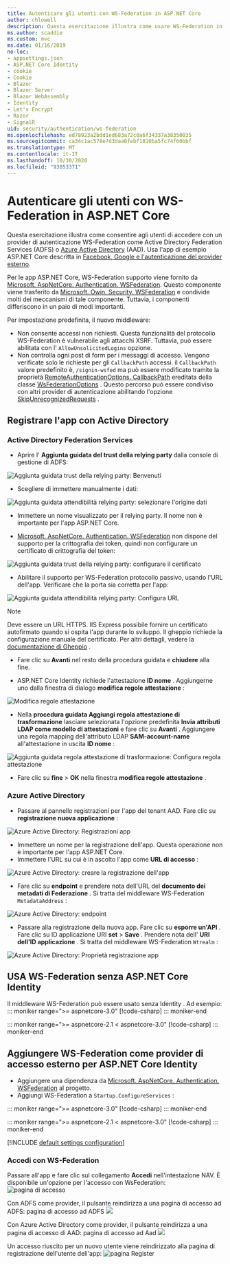 ```yaml
---
title: Autenticare gli utenti con WS-Federation in ASP.NET Core
author: chlowell
description: Questa esercitazione illustra come usare WS-Federation in un'app ASP.NET Core.
ms.author: scaddie
ms.custom: mvc
ms.date: 01/16/2019
no-loc:
- appsettings.json
- ASP.NET Core Identity
- cookie
- Cookie
- Blazor
- Blazor Server
- Blazor WebAssembly
- Identity
- Let's Encrypt
- Razor
- SignalR
uid: security/authentication/ws-federation
ms.openlocfilehash: ed78923a2bdd1ed683a72c0a6f34337a38350035
ms.sourcegitcommit: ca34c1ac578e7d3daa0febf1810ba5fc74f60bbf
ms.translationtype: MT
ms.contentlocale: it-IT
ms.lasthandoff: 10/30/2020
ms.locfileid: "93053371"
---
```

# <a name="authenticate-users-with-ws-federation-in-aspnet-core"></a>Autenticare gli utenti con WS-Federation in ASP.NET Core

Questa esercitazione illustra come consentire agli utenti di accedere con un provider di autenticazione WS-Federation come Active Directory Federation Services (ADFS) o [Azure Active Directory](/azure/active-directory/) (AAD). Usa l'app di esempio ASP.NET Core descritta in [Facebook, Google e l'autenticazione del provider esterno](xref:security/authentication/social/index).

Per le app ASP.NET Core, WS-Federation supporto viene fornito da [Microsoft. AspNetCore. Authentication. WSFederation](https://www.nuget.org/packages/Microsoft.AspNetCore.Authentication.WsFederation). Questo componente viene trasferito da [Microsoft. Owin. Security. WSFederation](https://www.nuget.org/packages/Microsoft.Owin.Security.WsFederation) e condivide molti dei meccanismi di tale componente. Tuttavia, i componenti differiscono in un paio di modi importanti.

Per impostazione predefinita, il nuovo middleware:

* Non consente accessi non richiesti. Questa funzionalità del protocollo WS-Federation è vulnerabile agli attacchi XSRF. Tuttavia, può essere abilitata con l' `AllowUnsolicitedLogins` opzione.
* Non controlla ogni post di form per i messaggi di accesso. Vengono verificate solo le richieste per gli `CallbackPath` accessi. il `CallbackPath` valore predefinito è, `/signin-wsfed` ma può essere modificato tramite la proprietà [RemoteAuthenticationOptions. CallbackPath](/dotnet/api/microsoft.aspnetcore.authentication.remoteauthenticationoptions.callbackpath) ereditata della classe [WsFederationOptions](/dotnet/api/microsoft.aspnetcore.authentication.wsfederation.wsfederationoptions) . Questo percorso può essere condiviso con altri provider di autenticazione abilitando l'opzione [SkipUnrecognizedRequests](/dotnet/api/microsoft.aspnetcore.authentication.wsfederation.wsfederationoptions.skipunrecognizedrequests) .

## <a name="register-the-app-with-active-directory"></a>Registrare l'app con Active Directory

### <a name="active-directory-federation-services"></a>Active Directory Federation Services

* Aprire l' **Aggiunta guidata del trust della relying party** dalla console di gestione di ADFS:

![Aggiunta guidata trust della relying party: Benvenuti](ws-federation/_static/AdfsAddTrust.png)

* Scegliere di immettere manualmente i dati:

![Aggiunta guidata attendibilità relying party: selezionare l'origine dati](ws-federation/_static/AdfsSelectDataSource.png)

* Immettere un nome visualizzato per il relying party. Il nome non è importante per l'app ASP.NET Core.

* [Microsoft. AspNetCore. Authentication. WSFederation](https://www.nuget.org/packages/Microsoft.AspNetCore.Authentication.WsFederation) non dispone del supporto per la crittografia dei token, quindi non configurare un certificato di crittografia del token:

![Aggiunta guidata trust della relying party: configurare il certificato](ws-federation/_static/AdfsConfigureCert.png)

* Abilitare il supporto per WS-Federation protocollo passivo, usando l'URL dell'app. Verificare che la porta sia corretta per l'app:

![Aggiunta guidata attendibilità relying party: Configura URL](ws-federation/_static/AdfsConfigureUrl.png)

> [!NOTE]
> Deve essere un URL HTTPS. IIS Express possibile fornire un certificato autofirmato quando si ospita l'app durante lo sviluppo. Il gheppio richiede la configurazione manuale del certificato. Per altri dettagli, vedere la [documentazione di Gheppio](xref:fundamentals/servers/kestrel) .

* Fare clic su **Avanti** nel resto della procedura guidata e **chiudere** alla fine.

* ASP.NET Core Identity richiede l'attestazione **ID nome** . Aggiungerne uno dalla finestra di dialogo **modifica regole attestazione** :

![Modifica regole attestazione](ws-federation/_static/EditClaimRules.png)

* Nella **procedura guidata Aggiungi regola attestazione di trasformazione** lasciare selezionata l'opzione predefinita **Invia attributi LDAP come modello di attestazioni** e fare clic su **Avanti** . Aggiungere una regola mapping dell'attributo LDAP **SAM-account-name** all'attestazione in uscita **ID nome** :

![Aggiunta guidata regola attestazione di trasformazione: Configura regola attestazione](ws-federation/_static/AddTransformClaimRule.png)

* Fare clic su **fine**  >  **OK** nella finestra **modifica regole attestazione** .

### <a name="azure-active-directory"></a>Azure Active Directory

* Passare al pannello registrazioni per l'app del tenant AAD. Fare clic su **registrazione nuova applicazione** :

![Azure Active Directory: Registrazioni app](ws-federation/_static/AadNewAppRegistration.png)

* Immettere un nome per la registrazione dell'app. Questa operazione non è importante per l'app ASP.NET Core.
* Immettere l'URL su cui è in ascolto l'app come **URL di accesso** :

![Azure Active Directory: creare la registrazione dell'app](ws-federation/_static/AadCreateAppRegistration.png)

* Fare clic su **endpoint** e prendere nota dell'URL del **documento dei metadati di Federazione** . Si tratta del middleware WS-Federation `MetadataAddress` :

![Azure Active Directory: endpoint](ws-federation/_static/AadFederationMetadataDocument.png)

* Passare alla registrazione della nuova app. Fare clic su **esporre un'API** . Fare clic su ID applicazione URI **set**  >  **Save** . Prendere nota dell'  **URI dell'ID applicazione** . Si tratta del middleware WS-Federation `Wtrealm` :

![Azure Active Directory: Proprietà registrazione app](ws-federation/_static/AadAppIdUri.png)

## <a name="use-ws-federation-without-no-locaspnet-core-identity"></a>USA WS-Federation senza ASP.NET Core Identity

Il middleware WS-Federation può essere usato senza Identity . Ad esempio:
::: moniker range=">= aspnetcore-3.0"
[!code-csharp[](ws-federation/samples/StartupNon31.cs?name=snippet)]
::: moniker-end

::: moniker range=">= aspnetcore-2.1 < aspnetcore-3.0"
[!code-csharp[](ws-federation/samples/StartupNon21.cs?name=snippet)]
::: moniker-end

## <a name="add-ws-federation-as-an-external-login-provider-for-no-locaspnet-core-identity"></a>Aggiungere WS-Federation come provider di accesso esterno per ASP.NET Core Identity

* Aggiungere una dipendenza da [Microsoft. AspNetCore. Authentication. WSFederation](https://www.nuget.org/packages/Microsoft.AspNetCore.Authentication.WsFederation) al progetto.
* Aggiungi WS-Federation a `Startup.ConfigureServices` :

::: moniker range=">= aspnetcore-3.0"
[!code-csharp[](ws-federation/samples/Startup31.cs?name=snippet)]
::: moniker-end

::: moniker range=">= aspnetcore-2.1 < aspnetcore-3.0"
[!code-csharp[](ws-federation/samples/Startup21.cs?name=snippet)]
::: moniker-end

[!INCLUDE [default settings configuration](social/includes/default-settings.md)]

### <a name="log-in-with-ws-federation"></a>Accedi con WS-Federation

Passare all'app e fare clic sul collegamento **Accedi** nell'intestazione NAV. È disponibile un'opzione per l'accesso con WsFederation: ![ pagina di accesso](ws-federation/_static/WsFederationButton.png)

Con ADFS come provider, il pulsante reindirizza a una pagina di accesso ad ADFS: pagina di accesso ad ADFS ![](ws-federation/_static/AdfsLoginPage.png)

Con Azure Active Directory come provider, il pulsante reindirizza a una pagina di accesso di AAD: pagina di accesso ad Aad ![](ws-federation/_static/AadSignIn.png)

Un accesso riuscito per un nuovo utente viene reindirizzato alla pagina di registrazione dell'utente dell'app: ![ pagina Register](ws-federation/_static/Register.png)
